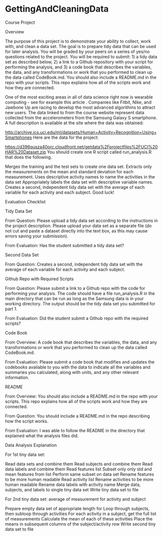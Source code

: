 # GettingAndCleaningData
Course Project

Overview

The purpose of this project is to demonstrate your ability to collect, work with, and clean a data set. The goal is to prepare tidy data that can be used for later analysis. You will be graded by your peers on a series of yes/no questions related to the project. You will be required to submit: 1) a tidy data set as described below, 2) a link to a Github repository with your script for performing the analysis, and 3) a code book that describes the variables, the data, and any transformations or work that you performed to clean up the data called CodeBook.md. You should also include a README.md in the repo with your scripts. This repo explains how all of the scripts work and how they are connected.

One of the most exciting areas in all of data science right now is wearable computing - see for example this article . Companies like Fitbit, Nike, and Jawbone Up are racing to develop the most advanced algorithms to attract new users. The data linked to from the course website represent data collected from the accelerometers from the Samsung Galaxy S smartphone. A full description is available at the site where the data was obtained:

http://archive.ics.uci.edu/ml/datasets/Human+Activity+Recognition+Using+Smartphones
Here are the data for the project:

https://d396qusza40orc.cloudfront.net/getdata%2Fprojectfiles%2FUCI%20HAR%20Dataset.zip
You should create one R script called run_analysis.R that does the following.

Merges the training and the test sets to create one data set.
Extracts only the measurements on the mean and standard deviation for each measurement.
Uses descriptive activity names to name the activities in the data set
Appropriately labels the data set with descriptive variable names.
Creates a second, independent tidy data set with the average of each variable for each activity and each subject.
Good luck!

Evaluation Checklist

Tidy Data Set

From Question: Please upload a tidy data set according to the instructions in the project description. Please upload your data set as a separate file (do not cut and paste a dataset directly into the text box, as this may cause errors saving your submission).

From Evaluation: Has the student submitted a tidy data set?

Second Data Set

From Question: Creates a second, independent tidy data set with the average of each variable for each activity and each subject.

Github Repo with Required Scripts

From Question: Please submit a link to a Github repo with the code for performing your analysis. The code should have a file run_analysis.R in the main directory that can be run as long as the Samsung data is in your working directory. The output should be the tidy data set you submitted for part 1.

From Evaluation: Did the student submit a Github repo with the required scripts?

Code Book

From Overview: A code book that describes the variables, the data, and any transformations or work that you performed to clean up the data called CodeBook.md.

From Evaluation: Please submit a code book that modifies and updates the codebooks available to you with the data to indicate all the variables and summaries you calculated, along with units, and any other relevant information.

README

From Overview: You should also include a README.md in the repo with your scripts. This repo explains how all of the scripts work and how they are connected.

From Question: You should include a README.md in the repo describing how the script works.

From Evaluation: I was able to follow the README in the directory that explained what the analysis files did.

Data Analysis Explanation

For 1st tiny data set:

Read data sets and combine them
Read subjects and combine them
Read data labels and combine them
Read features list
Subset only only std and mean features from list
Perform same subset on data set
Rename features to be more human readable
Read activity list
Rename activities to be more human readable
Rename data labels with activity name
Merge data, subjects, and labels to single tiny data set
Write tiny data set to file

For 2nd tiny data set: average of measurement for activity and subject

Prepare empty data set of appropriate length for
Loop through subjects, then subloop through activities
For each activity in a subject, get the full list of measurements
Calculate the mean of each of these activities
Place the means in subsequent columns of the subject/activity row
Write second tiny data set to file


